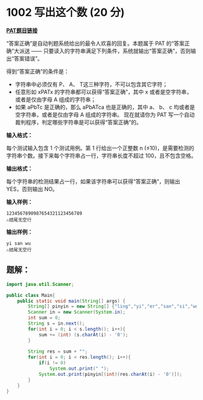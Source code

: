# 1002 写出这个数 (20 分)
**[PAT题目链接](https://pintia.cn/problem-sets/994805260223102976/problems/994805323154440192)**

“答案正确”是自动判题系统给出的最令人欢喜的回复。本题属于 PAT 的“答案正确”大派送 —— 只要读入的字符串满足下列条件，系统就输出“答案正确”，否则输出“答案错误”。

得到“答案正确”的条件是：

* 字符串中必须仅有 P、 A、 T这三种字符，不可以包含其它字符；
* 任意形如 xPATx 的字符串都可以获得“答案正确”，其中 x 或者是空字符串，或者是仅由字母 A 组成的字符串；
* 如果 aPbTc 是正确的，那么 aPbATca 也是正确的，其中 a、 b、 c 均或者是空字符串，或者是仅由字母 A 组成的字符串。
现在就请你为 PAT 写一个自动裁判程序，判定哪些字符串是可以获得“答案正确”的。

**输入格式：**

每个测试输入包含 1 个测试用例。第 1 行给出一个正整数 n (≤10)，是需要检测的字符串个数。接下来每个字符串占一行，字符串长度不超过 100，且不包含空格。

**输出格式：**

每个字符串的检测结果占一行，如果该字符串可以获得“答案正确”，则输出 YES，否则输出 NO。

**输入样例：**
```
1234567890987654321123456789
⚠结尾无空行
```
**输出样例：**
```
yi san wu
⚠结尾无空行
```

## 题解：
```Java
import java.util.Scanner;

public class Main{
    public static void main(String[] args) {
        String[] pinyin = new String[] {"ling","yi","er","san","si","wu","liu","qi","ba","jiu"};
        Scanner in = new Scanner(System.in);
        int sum = 0;
        String s = in.next();
        for(int i = 0; i < s.length(); i++){
            sum += (int) (s.charAt(i) - '0');
        }
        
        String res = sum + "";
        for(int i = 0; i < res.length(); i++){
            if(i != 0)
                System.out.print(" ");
            System.out.print(pinyin[(int)(res.charAt(i) - '0')]);
        }
    }
}
```
